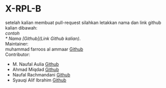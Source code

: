 # X-RPL-B
setelah kalian membuat pull-request silahkan letakkan nama dan link github kalian dibawah:  
_contoh_  
_* Nama [Github](Link Github kalian)_.  
Maintainer:  
muhammad farroos al ammaar [Github](https://github.com/muhammadfarros12)   
Contributor:  
- M. Naufal Aulia [Github](https://github.com/auliamnaufal)
- Ahmad Miqdad [Github](https://github.com/miqdad08)
- Naufal Rachmandani [Github](https://github.com/NaufalRachmandani)
- Syauqi Alif Ibrahim [Github](https://github.com/SyauqiAlifI)
